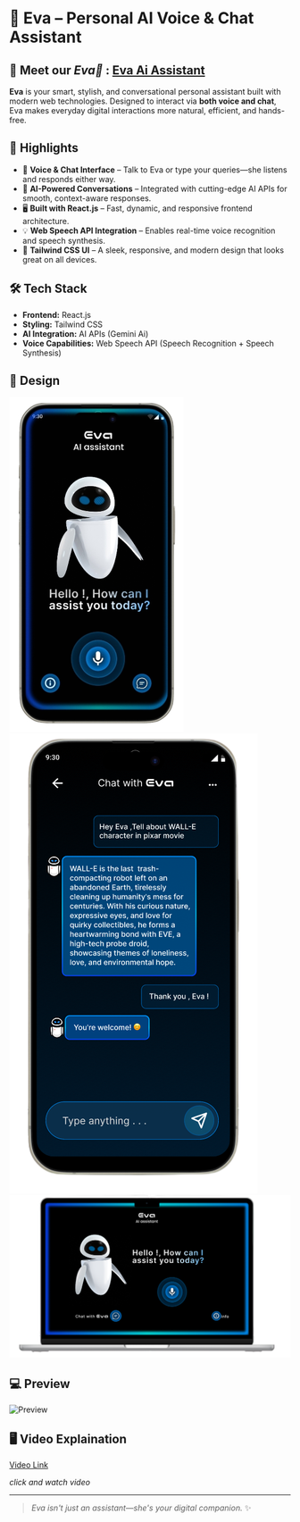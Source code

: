 # 🤖 Eva – Personal AI Voice & Chat Assistant

## 🔗 Meet our ***Eva🤖*** : [Eva Ai Assistant](https://eva-ai-assistant.vercel.app/)

**Eva** is your smart, stylish, and conversational personal assistant built with modern web technologies. Designed to interact via **both voice and chat**, Eva makes everyday digital interactions more natural, efficient, and hands-free.

## 🌟 Highlights

- 🎤 **Voice & Chat Interface** – Talk to Eva or type your queries—she listens and responds either way.
- 🧠 **AI-Powered Conversations** – Integrated with cutting-edge AI APIs for smooth, context-aware responses.
- 🖥️ **Built with React.js** – Fast, dynamic, and responsive frontend architecture.
- 💡 **Web Speech API Integration** – Enables real-time voice recognition and speech synthesis.
- 🎨 **Tailwind CSS UI** – A sleek, responsive, and modern design that looks great on all devices.

## 🛠️ Tech Stack
- **Frontend:** React.js
- **Styling:** Tailwind CSS
- **AI Integration:** AI APIs (Gemini Ai)
- **Voice Capabilities:** Web Speech API (Speech Recognition + Speech Synthesis)

## 🎨 Design
![image1](./screenshots/image1.png)
![image2](./screenshots/image2.png)
![image3](./screenshots/image3.png)

## 💻 Preview
![Preview](./screenshots/preview.gif "Eva ai site")

## 🖥️ Video Explaination
[Video Link](https://www.linkedin.com/posts/mohanapriyan-m2006_ai-reactjs-tailwindcss-activity-7326215037503557634-xM6L?utm_source=share&utm_medium=member_desktop&rcm=ACoAAEdfjWABL_2j98un4JlBtZDRvHOOIBs2IsE)

_click and watch video_

---

> *Eva isn't just an assistant—she's your digital companion.* ✨
